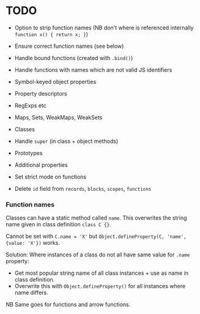 # TODO

* Option to strip function names (NB don't where is referenced internally `function x() { return x; }`)
* Ensure correct function names (see below)
* Handle bound functions (created with `.bind()`)
* Handle functions with names which are not valid JS identifiers

* Symbol-keyed object properties
* Property descriptors
* RegExps etc
* Maps, Sets, WeakMaps, WeakSets
* Classes
* Handle `super` (in class + object methods)
* Prototypes
* Additional properties
* Set strict mode on functions

* Delete `id` field from `records`, `blocks`, `scopes`, `functions`

### Function names

Classes can have a static method called `name`. This overwrites the string name given in class definition `class C {}`.

Cannot be set with `C.name = 'X'` but `Object.defineProperty(C, 'name', {value: 'X'})` works.

Solution: Where instances of a class do not all have same value for `.name` property:

* Get most popular string name of all class instances + use as name in class definition.
* Overwrite this with `Object.defineProperty()` for all instances where name differs.

NB Same goes for functions and arrow functions.
